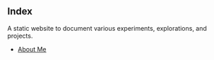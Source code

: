 ## Index
A static website to document various experiments, explorations, and projects.

* [About Me](about.md)

